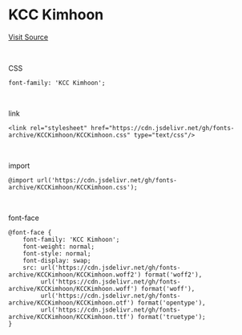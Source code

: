 # KCC Kimhoon

[Visit Source](https://gongu.copyright.or.kr/gongu/wrt/wrt/view.do?wrtSn=13072021&menuNo=200133)

&nbsp;

CSS

```
font-family: 'KCC Kimhoon';
```

&nbsp;

link

```
<link rel="stylesheet" href="https://cdn.jsdelivr.net/gh/fonts-archive/KCCKimhoon/KCCKimhoon.css" type="text/css"/>
```

&nbsp;

import

```
@import url('https://cdn.jsdelivr.net/gh/fonts-archive/KCCKimhoon/KCCKimhoon.css');
```

&nbsp;

font-face

```
@font-face {
    font-family: 'KCC Kimhoon';
    font-weight: normal;
    font-style: normal;
    font-display: swap;
    src: url('https://cdn.jsdelivr.net/gh/fonts-archive/KCCKimhoon/KCCKimhoon.woff2') format('woff2'),
         url('https://cdn.jsdelivr.net/gh/fonts-archive/KCCKimhoon/KCCKimhoon.woff') format('woff'),
         url('https://cdn.jsdelivr.net/gh/fonts-archive/KCCKimhoon/KCCKimhoon.otf') format('opentype'),
         url('https://cdn.jsdelivr.net/gh/fonts-archive/KCCKimhoon/KCCKimhoon.ttf') format('truetype');
}
```
